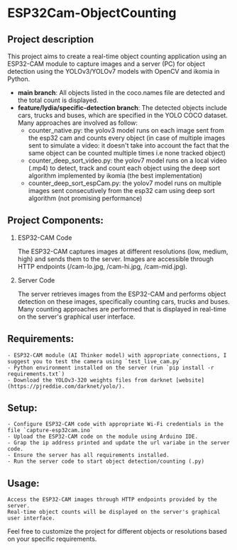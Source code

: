 # ESP32Cam-ObjectCounting

## Project description
This project aims to create a real-time object counting application using an ESP32-CAM module to capture images and a server (PC) for object detection using the YOLOv3/YOLOv7 models with OpenCV and ikomia in Python. 
- **main branch**: All objects listed in the coco.names file are detected and the total count is displayed.
- **feature/lydia/specific-detection branch**: The detected objects include cars, trucks and buses, which are specified in the YOLO COCO dataset. Many approaches are involved as follow:
    - counter_native.py: the yolov3 model runs on each image sent from the esp32 cam and counts every object (in case of multiple images sent to simulate a video: it doesn't take into account the fact that the same object can be counted multiple times i.e none tracked object)
    - counter_deep_sort_video.py: the yolov7 model runs on a local video (.mp4) to detect, track and count each object using the deep sort algorithm implemented by ikomia (the best implementation)
    - counter_deep_sort_espCam.py: the yolov7 model runs on multiple images sent consecutively from the esp32 cam using deep sort algorithm (not promising performance)

## Project Components:
1. ESP32-CAM Code

    The ESP32-CAM captures images at different resolutions (low, medium, high) and sends them to the server.
    Images are accessible through HTTP endpoints (/cam-lo.jpg, /cam-hi.jpg, /cam-mid.jpg).

2. Server Code

    The server retrieves images from the ESP32-CAM and performs object detection on these images, specifically counting cars, trucks and buses.
    Many counting approaches are performed that is displayed in real-time on the server's graphical user interface.

## Requirements:

    - ESP32-CAM module (AI Thinker model) with appropriate connections, I suggest you to test the camera using `test_live_cam.py`
    - Python environment installed on the server (run `pip install -r requirements.txt`)
    - Download the YOLOv3-320 weights files from darknet [website](https://pjreddie.com/darknet/yolo/).

## Setup:

    - Configure ESP32-CAM code with appropriate Wi-Fi credentials in the file `capture-esp32cam.ino`
    - Upload the ESP32-CAM code on the module using Arduino IDE.
    - Grap the ip address printed and update the url variabe in the server code. 
    - Ensure the server has all requirements installed.
    - Run the server code to start object detection/counting (.py)

## Usage:

    Access the ESP32-CAM images through HTTP endpoints provided by the server.
    Real-time object counts will be displayed on the server's graphical user interface.

Feel free to customize the project for different objects or resolutions based on your specific requirements.
